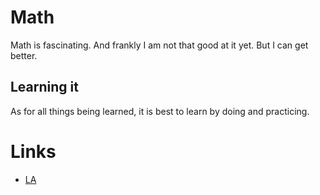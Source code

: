 
# Math

Math is fascinating. And frankly I am not that good at it yet. But I can get better.

## Learning it

As for all things being learned, it is best to learn by doing and practicing.

# Links

- [LA][1]



[1]:	https://learn-anything.xyz/mathematics